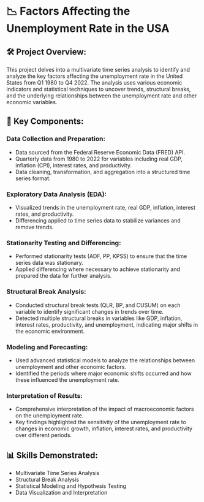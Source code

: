 # 📉 Factors Affecting the Unemployment Rate in the USA

## 🛠 Project Overview:

This project delves into a multivariate time series analysis to identify and analyze the key factors affecting the unemployment rate in the United States from Q1 1980 to Q4 2022. The analysis uses various economic indicators and statistical techniques to uncover trends, structural breaks, and the underlying relationships between the unemployment rate and other economic variables.

## 🚀 Key Components:

### Data Collection and Preparation:

- Data sourced from the Federal Reserve Economic Data (FRED) API.
- Quarterly data from 1980 to 2022 for variables including real GDP, inflation (CPI), interest rates, and productivity.
- Data cleaning, transformation, and aggregation into a structured time series format.
  
### Exploratory Data Analysis (EDA):

- Visualized trends in the unemployment rate, real GDP, inflation, interest rates, and productivity.
- Differencing applied to time series data to stabilize variances and remove trends.
  
### Stationarity Testing and Differencing:

- Performed stationarity tests (ADF, PP, KPSS) to ensure that the time series data was stationary.
- Applied differencing where necessary to achieve stationarity and prepared the data for further analysis.
  
### Structural Break Analysis:

- Conducted structural break tests (QLR, BP, and CUSUM) on each variable to identify significant changes in trends over time.
- Detected multiple structural breaks in variables like GDP, inflation, interest rates, productivity, and unemployment, indicating major shifts in the economic environment.
  
### Modeling and Forecasting:

- Used advanced statistical models to analyze the relationships between unemployment and other economic factors.
- Identified the periods where major economic shifts occurred and how these influenced the unemployment rate.
  
### Interpretation of Results:

- Comprehensive interpretation of the impact of macroeconomic factors on the unemployment rate.
- Key findings highlighted the sensitivity of the unemployment rate to changes in economic growth, inflation, interest rates, and productivity over different periods.
  
## 📊 Skills Demonstrated:

- Multivariate Time Series Analysis
- Structural Break Analysis
- Statistical Modeling and Hypothesis Testing
- Data Visualization and Interpretation
